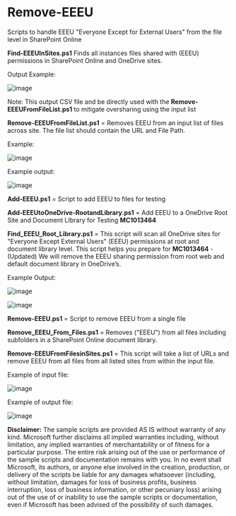 # Remove-EEEU
Scripts to handle EEEU "Everyone Except for External Users" from the file level in SharePoint Online


**Find-EEEUInSites.ps1** Finds all instances files shared with (EEEU) permissions in SharePoint Online and OneDrive sites.

Output Example:

![image](https://github.com/user-attachments/assets/03c6c701-6682-4198-af46-04d84977822c)

Note: This output CSV file and be directly used with the **Remove-EEEUFromFileList.ps1** to mitigate oversharing using the input list

**Remove-EEEUFromFileList.ps1** = Removes EEEU from an input list of files across site. The file list should contain the URL and File Path.

Example:

![image](https://github.com/user-attachments/assets/db97140e-282c-45b4-b062-accf760206d2)

Example output:

![image](https://github.com/user-attachments/assets/38aa81c6-d03f-4e41-bcc7-8c97785dc5ea)



**Add-EEEU.ps1** = Script to add EEEU to files for testing

**Add-EEEUtoOneDrive-RootandLibrary.ps1** = Add EEEU to a OneDrive Root Site and Document LIbrary for Testing **MC1013464**

**Find_EEEU_Root_Library.ps1** = This script will scan all OneDrive sites for "Everyone Except External Users" (EEEU) permissions at root and document library level.
This script helps you prepare for **MC1013464** -(Updated) We will remove the EEEU sharing permission from root web and default document library in OneDrive’s.

Example Output:

![image](https://github.com/user-attachments/assets/f2530de2-0194-4857-9088-156b13806646)


![image](https://github.com/user-attachments/assets/18ca2dd1-4108-4d94-beae-cbf7d006d8d8)


**Remove-EEEU.ps1** = Script to remove EEEU from a single file


**Remove_EEEU_From_Files.ps1** =  Removes ("EEEU") from all files including subfolders in a SharePoint Online document library.


**Remove-EEEUFromFilesinSites.ps1**  = This script will take a list of URLs and remove EEEU from all files from all listed sites from within the input file.

Example of input file:

![image](https://github.com/user-attachments/assets/2d01a23b-5896-4c26-ba29-dc1421edb305)

Example of output file:

![image](https://github.com/user-attachments/assets/7a830349-8427-4233-b873-52b5e495ff3d)


**Disclaimer:** The sample scripts are provided AS IS without warranty of any kind. 
Microsoft further disclaims all implied warranties including, without limitation, 
any implied warranties of merchantability or of fitness for a particular purpose. 
The entire risk arising out of the use or performance of the sample scripts and documentation remains with you. 
In no event shall Microsoft, its authors, or anyone else involved in the creation, 
production, or delivery of the scripts be liable for any damages whatsoever 
(including, without limitation, damages for loss of business profits, business interruption, 
loss of business information, or other pecuniary loss) arising out of the use of or inability 
to use the sample scripts or documentation, even if Microsoft has been advised of the possibility of such damages.
